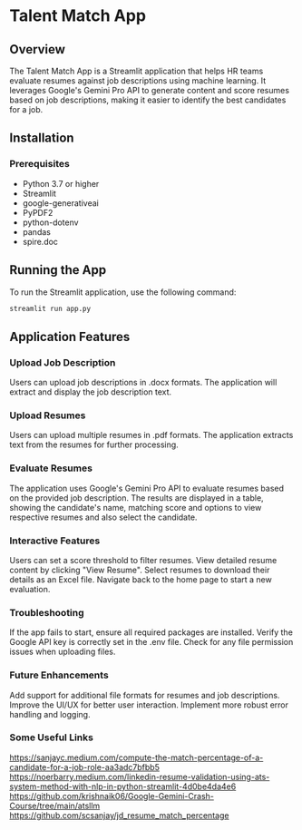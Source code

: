 # Talent Match App 

## Overview
The Talent Match App is a Streamlit application that helps HR teams evaluate resumes against job descriptions using machine learning. It leverages Google's Gemini Pro API to generate content and score resumes based on job descriptions, making it easier to identify the best candidates for a job.

## Installation
### Prerequisites
- Python 3.7 or higher
- Streamlit
- google-generativeai
- PyPDF2
- python-dotenv
- pandas
- spire.doc

## Running the App
To run the Streamlit application, use the following command:
```bash
streamlit run app.py
```
## Application Features
### Upload Job Description
Users can upload job descriptions in  .docx formats.
The application will extract and display the job description text.
### Upload Resumes
Users can upload multiple resumes in .pdf formats.
The application extracts text from the resumes for further processing.
### Evaluate Resumes
The application uses Google's Gemini Pro API to evaluate resumes based on the provided job description.
The results are displayed in a table, showing the candidate's name, matching score and options to view respective resumes and also select the candidate.
### Interactive Features
Users can set a score threshold to filter resumes.
View detailed resume content by clicking "View Resume".
Select resumes to download their details as an Excel file.
Navigate back to the home page to start a new evaluation.

### Troubleshooting
If the app fails to start, ensure all required packages are installed.
Verify the Google API key is correctly set in the .env file.
Check for any file permission issues when uploading files.

### Future Enhancements
Add support for additional file formats for resumes and job descriptions.
Improve the UI/UX for better user interaction.
Implement more robust error handling and logging.

### Some Useful Links
https://sanjayc.medium.com/compute-the-match-percentage-of-a-candidate-for-a-job-role-aa3adc7bfbb5
https://noerbarry.medium.com/linkedin-resume-validation-using-ats-system-method-with-nlp-in-python-streamlit-4d0be4da4e6
https://github.com/krishnaik06/Google-Gemini-Crash-Course/tree/main/atsllm
https://github.com/scsanjay/jd_resume_match_percentage



